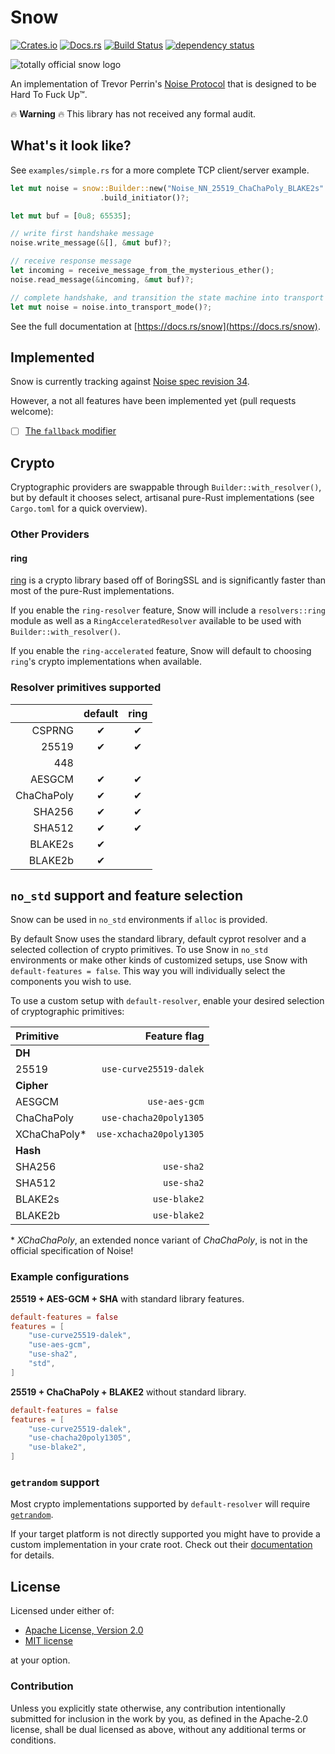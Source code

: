 # Snow

[![Crates.io](https://img.shields.io/crates/v/snow.svg)](https://crates.io/crates/snow)
[![Docs.rs](https://docs.rs/snow/badge.svg)](https://docs.rs/snow)
[![Build Status](https://github.com/mcginty/snow/workflows/Build/badge.svg)](https://github.com/mcginty/snow/actions)
[![dependency status](https://deps.rs/repo/github/mcginty/snow/status.svg)](https://deps.rs/repo/github/mcginty/snow)

![totally official snow logo](https://i.imgur.com/gFgvo49.jpg?1)

An implementation of Trevor Perrin's [Noise Protocol](https://noiseprotocol.org/) that
is designed to be Hard To Fuck Up™.

🔥 **Warning** 🔥 This library has not received any formal audit.

## What's it look like?

See `examples/simple.rs` for a more complete TCP client/server example.

```rust
let mut noise = snow::Builder::new("Noise_NN_25519_ChaChaPoly_BLAKE2s".parse()?)
                    .build_initiator()?;

let mut buf = [0u8; 65535];

// write first handshake message
noise.write_message(&[], &mut buf)?;

// receive response message
let incoming = receive_message_from_the_mysterious_ether();
noise.read_message(&incoming, &mut buf)?;

// complete handshake, and transition the state machine into transport mode
let mut noise = noise.into_transport_mode()?;
```

See the full documentation at [https://docs.rs/snow](https://docs.rs/snow).

## Implemented

Snow is currently tracking against [Noise spec revision 34](https://noiseprotocol.org/noise_rev34.html).

However, a not all features have been implemented yet (pull requests welcome):

- [ ] [The `fallback` modifier](https://noiseprotocol.org/noise_rev34.html#the-fallback-modifier)

## Crypto

Cryptographic providers are swappable through `Builder::with_resolver()`, but by default
it chooses select, artisanal pure-Rust implementations (see `Cargo.toml` for a quick
overview).

### Other Providers

#### ring

[ring](https://github.com/briansmith/ring) is a crypto library based off of BoringSSL
and is significantly faster than most of the pure-Rust implementations.

If you enable the `ring-resolver` feature, Snow will include a `resolvers::ring` module
as well as a `RingAcceleratedResolver` available to be used with
`Builder::with_resolver()`.

If you enable the `ring-accelerated` feature, Snow will default to choosing `ring`'s
crypto implementations when available.

### Resolver primitives supported

|            | default | ring |
| ---------: | :-----: | :--: |
|     CSPRNG |    ✔    |  ✔   |
|      25519 |    ✔    |  ✔   |
|        448 |         |      |
|     AESGCM |    ✔    |  ✔   |
| ChaChaPoly |    ✔    |  ✔   |
|     SHA256 |    ✔    |  ✔   |
|     SHA512 |    ✔    |  ✔   |
|    BLAKE2s |    ✔    |      |
|    BLAKE2b |    ✔    |      |

## `no_std` support and feature selection

Snow can be used in `no_std` environments if `alloc` is provided.

By default Snow uses the standard library, default cyprot resolver and a selected collection 
of crypto primitives. To use Snow in `no_std` environments or make other kinds of customized 
setups, use Snow with `default-features = false`. This way you will individually select 
the components you wish to use.

To use a custom setup with `default-resolver`, enable your desired selection of cryptographic primitives:

| Primitive    | Feature flag           |
| :----------- | ---------------------: |
| **DH**                                |
| 25519        | `use-curve25519-dalek` |
| **Cipher**                            |
| AESGCM       | `use-aes-gcm`          |
| ChaChaPoly   | `use-chacha20poly1305` |
| XChaChaPoly* | `use-xchacha20poly1305`|
| **Hash**                              |
| SHA256       | `use-sha2`             |
| SHA512       | `use-sha2`             |
| BLAKE2s      | `use-blake2`           |
| BLAKE2b      | `use-blake2`           |

\* *XChaChaPoly*, an extended nonce variant of *ChaChaPoly*, is not in the official specification of Noise!

### Example configurations

**25519 + AES-GCM + SHA** with standard library features.
```toml
default-features = false
features = [
    "use-curve25519-dalek",
    "use-aes-gcm",
    "use-sha2",
    "std",
]
```

**25519 + ChaChaPoly + BLAKE2** without standard library.
```toml
default-features = false
features = [
    "use-curve25519-dalek",
    "use-chacha20poly1305",
    "use-blake2",
]
```

### `getrandom` support

Most crypto implementations supported by `default-resolver` will require 
[`getrandom`](getrandom).

If your target platform is not directly supported 
you might have to provide a custom implementation in your crate root. 
Check out their [documentation](getrandom-custom) for details.

[getrandom]: https://crates.io/crates/getrandom
[getrandom-custom]: https://docs.rs/getrandom/0.2.15/getrandom/macro.register_custom_getrandom.html

## License

Licensed under either of:

- [Apache License, Version 2.0](https://www.apache.org/licenses/LICENSE-2.0)
- [MIT license](https://opensource.org/license/mit/)

at your option.

### Contribution

Unless you explicitly state otherwise, any contribution intentionally submitted
for inclusion in the work by you, as defined in the Apache-2.0 license, shall be
dual licensed as above, without any additional terms or conditions.
